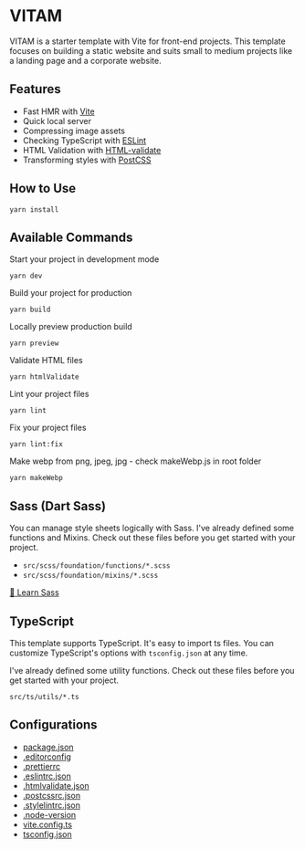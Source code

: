 # VITAM

VITAM is a starter template with Vite for front-end projects. This template focuses on building a static website and suits small to medium projects like a landing page and a corporate website.

## Features

- Fast HMR with [Vite](https://vitejs.dev/)
- Quick local server
- Compressing image assets
- Checking TypeScript with [ESLint](https://eslint.org/)
- HTML Validation with [HTML-validate](https://html-validate.org/)
- Transforming styles with [PostCSS](https://postcss.org/)

## How to Use

```
yarn install
```

## Available Commands

Start your project in development mode

```
yarn dev
```

Build your project for production

```
yarn build
```

Locally preview production build

```
yarn preview
```

Validate HTML files

```
yarn htmlValidate
```

Lint your project files

```
yarn lint
```

Fix your project files

```
yarn lint:fix
```

Make webp from png, jpeg, jpg - check makeWebp.js in root folder

```
yarn makeWebp
```

## Sass (Dart Sass)

You can manage style sheets logically with Sass. I've already defined some functions and Mixins.
Check out these files before you get started with your project.

- `src/scss/foundation/functions/*.scss`
- `src/scss/foundation/mixins/*.scss`

[📖 Learn Sass](https://sass-lang.com/)

## TypeScript

This template supports TypeScript. It's easy to import ts files.
You can customize TypeScript's options with `tsconfig.json` at any time.

I've already defined some utility functions.
Check out these files before you get started with your project.

`src/ts/utils/*.ts`

## Configurations

- [package.json](https://docs.npmjs.com/cli/v7/configuring-npm/package-json)
- [.editorconfig](https://editorconfig.org/)
- [.prettierrc](https://prettier.io/docs/en/configuration.html)
- [.eslintrc.json](https://eslint.org/docs/user-guide/configuring/)
- [.htmlvalidate.json](https://html-validate.org/usage/#configuration)
- [.postcssrc.json](https://github.com/postcss/postcss-load-config)
- [.stylelintrc.json](https://stylelint.io/user-guide/configure)
- [.node-version](https://github.com/nodenv/nodenv)
- [vite.config.ts](https://vitejs.dev/config/)
- [tsconfig.json](https://www.typescriptlang.org/tsconfig)
